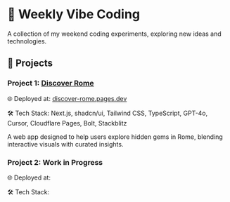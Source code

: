 # 🌊 Weekly Vibe Coding

A collection of my weekend coding experiments, exploring new ideas and technologies.

## 🚀 Projects


### Project 1: [Discover Rome](https://github.com/YiweiShen/weekly-vibe-coding/tree/main/projects/project_1_discover_rome)

🌐 Deployed at: [discover-rome.pages.dev](https://discover-rome.pages.dev)

🛠️ Tech Stack: Next.js, shadcn/ui, Tailwind CSS, TypeScript, GPT-4o, Cursor, Cloudflare Pages, Bolt, Stackblitz

A web app designed to help users explore hidden gems in Rome, blending interactive visuals with curated insights.


### Project 2: Work in Progress

🌐 Deployed at: []()

🛠️ Tech Stack:
